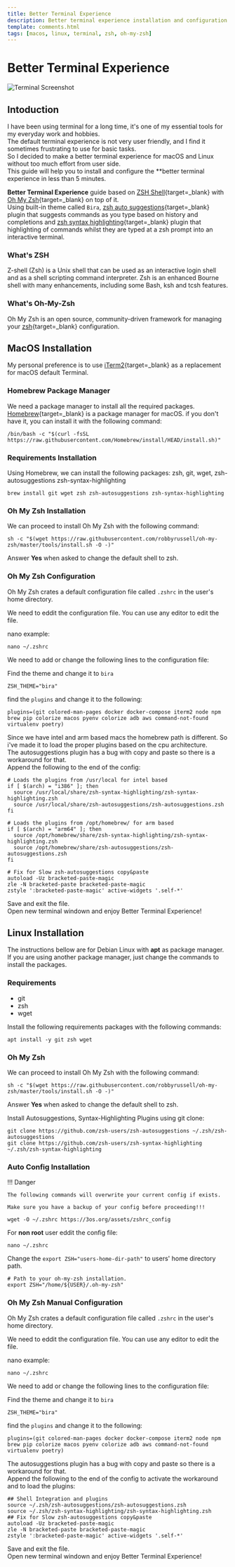 ```yaml
---
title: Better Terminal Experience
description: Better terminal experience installation and configuration guide, for macOS and Linux. Based on zsh, oh-my-zsh with auto suggestions and syntax highlighting.
template: comments.html
tags: [macos, linux, terminal, zsh, oh-my-zsh]
---
```


# Better Terminal Experience

![Terminal Screenshot][terminal-screenshot-img]

## Intoduction

I have been using terminal for a long time, it's one of my essential tools for my everyday work and hobbies.  
The default terminal experience is not very user friendly, and I find it sometimes frustrating to use for basic tasks.  
So I decided to make a better terminal experience for macOS and Linux without too much effort from user side.  
This guide will help you to install and configure the \*\*better terminal experience in less than 5 minutes.

**Better Terminal Experience** guide based on [ZSH Shell][zsh-url]{target=\_blank} with [Oh My Zsh][ohmyz.sh-url]{target=\_blank} on top of it.  
Using built-in theme called `Bira`, [zsh auto suggestions][zsh-autosuggestions-url]{target=\_blank} plugin that suggests commands as you type based on history and completions and [zsh syntax highlighting][zsh-syntax-highlighting-url]{target=\_blank} plugin that highlighting of commands whilst they are typed at a zsh prompt into an interactive terminal.

### What's ZSH

Z-shell (Zsh) is a Unix shell that can be used as an interactive login shell and as a shell scripting command interpreter. Zsh is an enhanced Bourne shell with many enhancements, including some Bash, ksh and tcsh features.

### What's Oh-My-Zsh

Oh My Zsh is an open source, community-driven framework for managing your [zsh][zsh-url]{target=\_blank} configuration.

## MacOS Installation

My personal preference is to use [iTerm2][iterm2-url]{target=\_blank} as a replacement for macOS default Terminal.

### Homebrew Package Manager

We need a package manager to install all the required packages. [Homebrew](https://brew.sh/){target=\_blank} is a package manager for macOS. if you don't have it, you can install it with the following command:

```shell
/bin/bash -c "$(curl -fsSL https://raw.githubusercontent.com/Homebrew/install/HEAD/install.sh)"
```

### Requirements Installation

Using Homebrew, we can install the following packages: zsh, git, wget, zsh-autosuggestions zsh-syntax-highlighting

```shell
brew install git wget zsh zsh-autosuggestions zsh-syntax-highlighting
```

### Oh My Zsh Installation

We can proceed to install Oh My Zsh with the following command:

```shell
sh -c "$(wget https://raw.githubusercontent.com/robbyrussell/oh-my-zsh/master/tools/install.sh -O -)"
```

Answer **Yes** when asked to change the default shell to zsh.

### Oh My Zsh Configuration

Oh My Zsh crates a default configuration file called `.zshrc` in the user's home directory.

We need to eddit the configuration file. You can use any editor to edit the file.

nano example:

```shell
nano ~/.zshrc
```

We need to add or change the following lines to the configuration file:

Find the theme and change it to `bira`

```shell
ZSH_THEME="bira"
```

find the `plugins` and change it to the following:

```shell
plugins=(git colored-man-pages docker docker-compose iterm2 node npm brew pip colorize macos pyenv colorize adb aws command-not-found virtualenv poetry)
```

Since we have intel and arm based macs the homebrew path is different. So i've made it to load the proper plugins based on the cpu architecture.  
The autosuggestions plugin has a bug with copy and paste so there is a workaround for that.  
Append the following to the end of the config:

```shell
# Loads the plugins from /usr/local for intel based
if [ $(arch) = "i386" ]; then
  source /usr/local/share/zsh-syntax-highlighting/zsh-syntax-highlighting.zsh
  source /usr/local/share/zsh-autosuggestions/zsh-autosuggestions.zsh
fi

# Loads the plugins from /opt/homebrew/ for arm based
if [ $(arch) = "arm64" ]; then
  source /opt/homebrew/share/zsh-syntax-highlighting/zsh-syntax-highlighting.zsh
  source /opt/homebrew/share/zsh-autosuggestions/zsh-autosuggestions.zsh
fi

# Fix for Slow zsh-autosuggestions copy&paste
autoload -Uz bracketed-paste-magic
zle -N bracketed-paste bracketed-paste-magic
zstyle ':bracketed-paste-magic' active-widgets '.self-*'
```

Save and exit the file.  
Open new terminal windown and enjoy Better Terminal Experience!

## Linux Installation

The instructions bellow are for Debian Linux with **apt** as package manager. If you are using another package manager, just change the commands to install the packages.

### Requirements

- git
- zsh
- wget

Install the following requirements packages with the following commands:

```shell
apt install -y git zsh wget
```

### Oh My Zsh

We can proceed to install Oh My Zsh with the following command:

```shell
sh -c "$(wget https://raw.githubusercontent.com/robbyrussell/oh-my-zsh/master/tools/install.sh -O -)"
```

Answer **Yes** when asked to change the default shell to zsh.

Install Autosuggestions, Syntax-Highlighting Plugins using git clone:

```shell
git clone https://github.com/zsh-users/zsh-autosuggestions ~/.zsh/zsh-autosuggestions
git clone https://github.com/zsh-users/zsh-syntax-highlighting ~/.zsh/zsh-syntax-highlighting
```

### Auto Config Installation

!!! Danger

    The following commands will overwrite your current config if exists.

    Make sure you have a backup of your config before proceeding!!!

```shell
wget -O ~/.zshrc https://3os.org/assets/zshrc_config
```

For **non root** user eddit the config file:

```shell
nano ~/.zshrc
```

Change the `export ZSH="users-home-dir-path"` to users' home directory path.

```shell
# Path to your oh-my-zsh installation.
export ZSH="/home/${USER}/.oh-my-zsh"
```

### Oh My Zsh Manual Configuration

Oh My Zsh crates a default configuration file called `.zshrc` in the user's home directory.

We need to eddit the configuration file. You can use any editor to edit the file.

nano example:

```shell
nano ~/.zshrc
```

We need to add or change the following lines to the configuration file:

Find the theme and change it to `bira`

```shell
ZSH_THEME="bira"
```

find the `plugins` and change it to the following:

```shell
plugins=(git colored-man-pages docker docker-compose iterm2 node npm brew pip colorize macos pyenv colorize adb aws command-not-found virtualenv poetry)
```

The autosuggestions plugin has a bug with copy and paste so there is a workaround for that.  
Append the following to the end of the config to activate the workaround and to load the plugins:

```shell
## Shell Integration and plugins
source ~/.zsh/zsh-autosuggestions/zsh-autosuggestions.zsh
source ~/.zsh/zsh-syntax-highlighting/zsh-syntax-highlighting.zsh
## Fix for Slow zsh-autosuggestions copy&paste
autoload -Uz bracketed-paste-magic
zle -N bracketed-paste bracketed-paste-magic
zstyle ':bracketed-paste-magic' active-widgets '.self-*'
```

Save and exit the file.  
Open new terminal windown and enjoy Better Terminal Experience!

<!-- appendices -->

[zsh-url]: https://www.zsh.org/ 'ZSH'
[ohmyz.sh-url]: https://ohmyz.sh/ 'Oh-My-Zsh'
[zsh-autosuggestions-url]: https://github.com/zsh-users/zsh-autosuggestions 'ZSH Autosuggestions github page'
[zsh-syntax-highlighting-url]: https://github.com/zsh-users/zsh-syntax-highlighting 'ZSH Syntax-Highlighting github page'
[iterm2-url]: https://iterm2.com/ 'iTerm2 homepage'
[homebrew-url]: https://brew.sh/ 'Homebrew homepage'
[terminal-screenshot-img]: /assets/images/a0514d0c-abca-11ec-93a6-ffaf1c727a0d.jpg 'Terminal Screenshot'

<!-- end appendices -->
